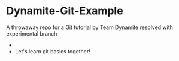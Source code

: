 # Dynamite-Git-Example

A throwaway repo for a Git tutorial by Team Dynamite resolved with experimental branch


*
* Let's learn git basics together!
